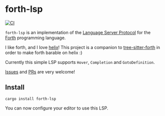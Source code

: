 # forth-lsp

[![CI](https://github.com/AlexanderBrevig/forth-lsp/actions/workflows/ci.yml/badge.svg)](https://github.com/AlexanderBrevig/forth-lsp/actions/workflows/ci.yml)

`forth-lsp` is an implementation of the [Language Server Protocol](https://microsoft.github.io/language-server-protocol/) for the [Forth](https://forth-standard.org/) programming language.

I like forth, and I love [helix](https://github.com/helix-editor/helix)! 
This project is a companion to [tree-sitter-forth](https://github.com/AlexanderBrevig/tree-sitter-forth) in order to make forth barable on helix :)

Currently this simple LSP supports `Hover`, `Completion` and `GotoDefinition`.

[Issues](https://github.com/AlexanderBrevig/forth-lsp/issues) and [PRs](https://github.com/AlexanderBrevig/forth-lsp/pulls) are very welcome!

## Install

```shell
cargo install forth-lsp
```

You can now configure your editor to use this LSP.


